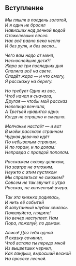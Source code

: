 ## Вступление

_Мы плыли в полдень золотой,  
И я один не бросил  
Нависших над речной водой  
Отяжелевших вёсел.  
Нас всё равно река несла  
И без руля, и без весла..._

_Чего вам надо от меня,  
Несноснейшие дети?!  
Жара за три последних дня  
Спалила всё на свете.  
Спадёт жара — и что смогу,  
Я расскажу на берегу._

_Но требует Одна из вас,  
Чтоб начал я сначала,  
Другая — чтобы мой рассказ  
Нелепица венчала,  
А Третьей нравится одно:  
Когда не страшно и смешно._

_Молчанье настаёт — и вот  
В моём рассказе странном  
Чудная девочка идёт  
По небывалым странам,  
И по горам, и по долам:  
Неправда с правдой пополам._

_Расскажем сказку целиком,  
На завтра не отложим.  
Неужто с этим пустяком  
Мы справиться не сможем?  
Совсем не так звучит с утра  
Рассказ, не конченный вчера._

_Так эта книжка родилась,  
И нить её событий  
В запутанный клубок свилась  
Пожалуйста, глядите!  
Но вечер наступает. Нам  
Пора, пожалуй, по домам._

_Алиса! Для тебя одной  
Я сказку сочинил,  
Чтоб встала ты передо мной  
Из выцветших чернил,  
Как ландыш, выросший весной  
На просеке лесной._